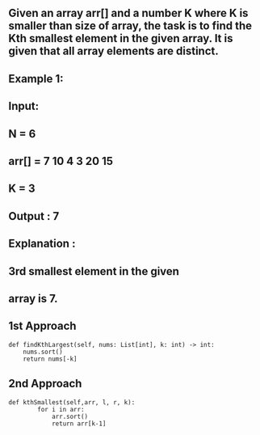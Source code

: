 ## Given an array arr[] and a number K where K is smaller than size of array, the task is to find the Kth smallest element in the given array. It is given that all array elements are distinct.

## Example 1:
## Input:
## N = 6
## arr[] = 7 10 4 3 20 15
## K = 3
## Output : 7
## Explanation :
## 3rd smallest element in the given 
## array is 7.

## 1st Approach
```
def findKthLargest(self, nums: List[int], k: int) -> int:
    nums.sort()
    return nums[-k]
```
## 2nd Approach
```
def kthSmallest(self,arr, l, r, k):
        for i in arr:
            arr.sort()
            return arr[k-1]
```
